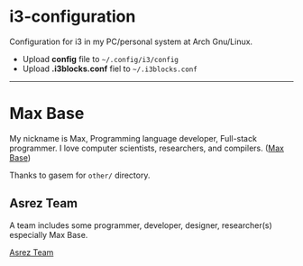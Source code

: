 # i3-configuration

Configuration for i3 in my PC/personal system at Arch Gnu/Linux.

- Upload **config** file to `~/.config/i3/config`
- Upload **.i3blocks.conf** fiel to `~/.i3blocks.conf`

---------

# Max Base

My nickname is Max, Programming language developer, Full-stack programmer. I love computer scientists, researchers, and compilers. ([Max Base](https://maxbase.org/))

Thanks to gasem for `other/` directory.

## Asrez Team

A team includes some programmer, developer, designer, researcher(s) especially Max Base.

[Asrez Team](https://www.asrez.com/)

